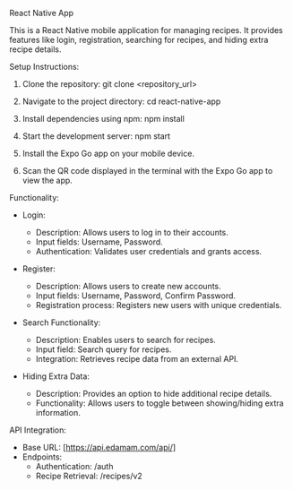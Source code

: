 React Native App

This is a React Native mobile application for managing recipes. It provides features like login, registration, searching for recipes, and hiding extra recipe details.

Setup Instructions:

1. Clone the repository:
   git clone <repository_url>

2. Navigate to the project directory:
   cd react-native-app

3. Install dependencies using npm:
   npm install

4. Start the development server:
   npm start

5. Install the Expo Go app on your mobile device.

6. Scan the QR code displayed in the terminal with the Expo Go app to view the app.

Functionality:

- Login:

  - Description: Allows users to log in to their accounts.
  - Input fields: Username, Password.
  - Authentication: Validates user credentials and grants access.

- Register:

  - Description: Allows users to create new accounts.
  - Input fields: Username, Password, Confirm Password.
  - Registration process: Registers new users with unique credentials.

- Search Functionality:

  - Description: Enables users to search for recipes.
  - Input field: Search query for recipes.
  - Integration: Retrieves recipe data from an external API.

- Hiding Extra Data:
  - Description: Provides an option to hide additional recipe details.
  - Functionality: Allows users to toggle between showing/hiding extra information.

API Integration:

- Base URL: [https://api.edamam.com/api/]
- Endpoints:
  - Authentication: /auth
  - Recipe Retrieval: /recipes/v2
